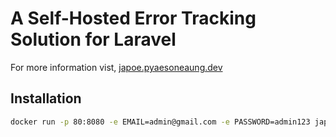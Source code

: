 # A Self-Hosted Error Tracking Solution for Laravel

For more information vist, [japoe.pyaesoneaung.dev](https://japoe.pyaesoneaung.dev)

## Installation

```bash
docker run -p 80:8080 -e EMAIL=admin@gmail.com -e PASSWORD=admin123 japoe/server
```
